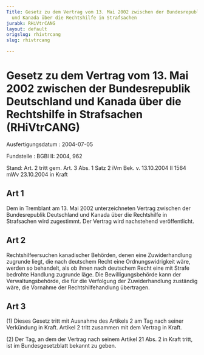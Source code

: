 ```yaml
---
Title: Gesetz zu dem Vertrag vom 13. Mai 2002 zwischen der Bundesrepublik Deutschland
  und Kanada über die Rechtshilfe in Strafsachen
jurabk: RHiVtrCANG
layout: default
origslug: rhivtrcang
slug: rhivtrcang

---
```


# Gesetz zu dem Vertrag vom 13. Mai 2002 zwischen der Bundesrepublik Deutschland und Kanada über die Rechtshilfe in Strafsachen (RHiVtrCANG)

Ausfertigungsdatum
:   2004-07-05

Fundstelle
:   BGBl II: 2004, 962

Stand: Art. 2 tritt gem. Art. 3 Abs. 1 Satz 2 iVm Bek. v. 13.10.2004 II 1564 mWv 23.10.2004 in Kraft

## Art 1

Dem in Tremblant am 13. Mai 2002 unterzeichneten Vertrag zwischen der
Bundesrepublik Deutschland und Kanada über die Rechtshilfe in
Strafsachen wird zugestimmt. Der Vertrag wird nachstehend
veröffentlicht.

## Art 2

Rechtshilfeersuchen kanadischer Behörden, denen eine Zuwiderhandlung
zugrunde liegt, die nach deutschem Recht eine Ordnungswidrigkeit wäre,
werden so behandelt, als ob ihnen nach deutschem Recht eine mit Strafe
bedrohte Handlung zugrunde läge. Die Bewilligungsbehörde kann der
Verwaltungsbehörde, die für die Verfolgung der Zuwiderhandlung
zuständig wäre, die Vornahme der Rechtshilfehandlung übertragen.

## Art 3

(1) Dieses Gesetz tritt mit Ausnahme des Artikels 2 am Tag nach seiner
Verkündung in Kraft. Artikel 2 tritt zusammen mit dem Vertrag in
Kraft.

(2) Der Tag, an dem der Vertrag nach seinem Artikel 21 Abs. 2 in Kraft
tritt, ist im Bundesgesetzblatt bekannt zu geben.

